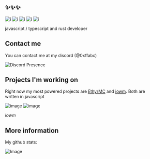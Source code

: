 ## ✨✨✨

![i](https://shields.io/badge/JavaScript-F7DF1E?logo=JavaScript&logoColor=000&style=flat-square) ![i](https://shields.io/badge/TypeScript-3178C6?logo=TypeScript&logoColor=FFF&style=flat-square) ![i](https://img.shields.io/badge/Vue.js-35495E?style=for-the-badge&logo=vuedotjs&logoColor=4FC08D) ![i](https://img.shields.io/badge/Express.js-404D59?style=for-the-badge) ![i](https://img.shields.io/badge/Rust-000000?style=for-the-badge&logo=rust&logoColor=white)

javascript / typescript and rust developer

## Contact me

You can contact me at my discord (@0xffabc)

![Discord Presence](https://lanyard.cnrad.dev/api/1164521370466652180)

## Projects I'm working on

Right now my most powered projects are [EthyrMC](https://github.com/0xffabc/EthyrMC) and [iowm](https://github.com/0xffabc/iowm).
Both are written in javascript 

![image](https://github.com/0xffabc/iowm/assets/139798156/70f19774-9e85-439a-9cbe-029f7c6acf7f)
![image](https://github.com/0xffabc/0xffabc/assets/139798156/48ae2dad-c6e7-443a-a37e-a5adfeb95d5b)

*iowm*

## More information 

My github stats:

![Image](https://github-readme-stats.vercel.app/api?username=0xffabc&show_icons=true&theme=gruvbox)
